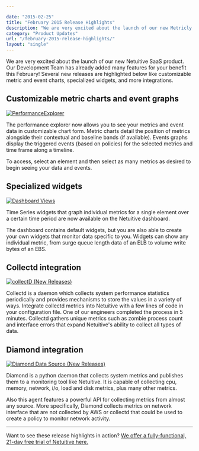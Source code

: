 ```yaml
---

date: "2015-02-25"
title: "February 2015 Release Highlights"
description: "We are very excited about the launch of our new Metricly SaaS product. Our Development Team has already added many new releases for your benefit!"
category: "Product Updates"
url: "/february-2015-release-highlights/"
layout: "single"
---
```


We are very excited about the launch of our new Netuitive SaaS product. Our Development Team has already added many features for your benefit this February! Several new releases are highlighted below like customizable metric and event charts, specialized widgets, and more integrations.

Customizable metric charts and event graphs
-------------------------------------------

[![PerformanceExplorer](https://www.metricly.com/wp-content/uploads/2015/02/PerfExplorerMain1-1024x652.png)](https://www.metricly.com/wp-content/uploads/2015/02/PerfExplorerMain1.png)

The performance explorer now allows you to see your metrics and event data in customizable chart form. Metric charts detail the position of metrics alongside their contextual and baseline bands (if available). Events graphs display the triggered events (based on policies) for the selected metrics and time frame along a timeline.

To access, select an element and then select as many metrics as desired to begin seeing your data and events.

Specialized widgets
-------------------

[![Dashboard Views](https://www.metricly.com/wp-content/uploads/2015/02/dashboardView1-1024x778.png)](https://www.metricly.com/wp-content/uploads/2015/02/dashboardView1.png)

Time Series widgets that graph individual metrics for a single element over a certain time period are now available on the Netuitive dashboard.

The dashboard contains default widgets, but you are also able to create your own widgets that monitor data specific to you. Widgets can show any individual metric, from surge queue length data of an ELB to volume write bytes of an EBS.

Collectd integration
--------------------

[![collectD (New Releases)](https://www.metricly.com/wp-content/uploads/2016/03/collectD.jpg)](https://www.metricly.com/wp-content/uploads/2016/03/collectD.jpg)

Collectd is a daemon which collects system performance statistics periodically and provides mechanisms to store the values in a variety of ways. Integrate collectd metrics into Netuitive with a few lines of code in your configuration file. One of our engineers completed the process in 5 minutes. Collectd gathers unique metrics such as zombie process count and interface errors that expand Netuitive's ability to collect all types of data.

Diamond integration
-------------------

[![Diamond Data Source (New Releases)](https://www.metricly.com/wp-content/uploads/2016/03/diamondDataSource.jpg)](https://www.metricly.com/wp-content/uploads/2016/03/diamondDataSource.jpg)

Diamond is a python daemon that collects system metrics and publishes them to a monitoring tool like Netuitive. It is capable of collecting cpu, memory, network, i/o, load and disk metrics, plus many other metrics.

Also this agent features a powerful API for collecting metrics from almost any source. More specifically, Diamond collects metrics on network interface that are not collected by AWS or collectd that could be used to create a policy to monitor network activity.

* * * * *
Want to see these release highlights in action? [We offer a fully-functional, 21-day free trial of Netuitive here.](https://www.metricly.com/signup)
